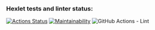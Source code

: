 ### Hexlet tests and linter status:
[![Actions Status](https://github.com/jPee2k/frontend-project-lvl1/workflows/hexlet-check/badge.svg)](https://github.com/jPee2k/frontend-project-lvl1/actions)
[![Maintainability](https://api.codeclimate.com/v1/badges/a99a88d28ad37a79dbf6/maintainability)](https://codeclimate.com/github/codeclimate/codeclimate/maintainability)
![GitHub Actions - Lint](https://github.com/jPee2k/frontend-project-lvl1/actions/workflows/github-actions-lint.yml/badge.svg?branch=develop)
